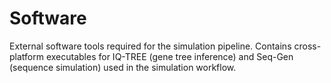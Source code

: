 # Software

External software tools required for the simulation pipeline. Contains cross-platform executables for IQ-TREE (gene tree inference) and Seq-Gen (sequence simulation) used in the simulation workflow.